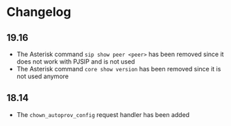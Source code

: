 Changelog
=========

19.16
-----

* The Asterisk command `sip show peer <peer>` has been removed since it does not work with PJSIP and is not used
* The Asterisk command `core show version` has been removed since it is not used anymore


18.14
-----

* The `chown_autoprov_config` request handler has been added
